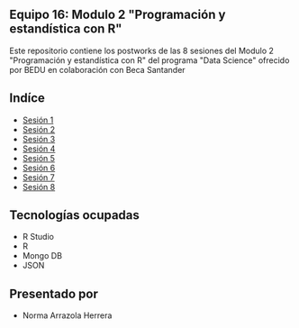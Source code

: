 
## Equipo 16: Modulo 2 "Programación y estandística con R" 
Este repositorio contiene los postworks de las 8 sesiones del Modulo 2 "Programación y estandística con R" del programa "Data Science" ofrecido por BEDU en colaboración con Beca Santander

## Indíce

- [Sesión 1](src/Sesion-01)
- [Sesión 2](src/Sesion-02)
- [Sesión 3](src/Sesion-03)
- [Sesión 4](src/Sesion-04)
- [Sesión 5](src/Sesion-05)
- [Sesión 6](src/Sesion-06)
- [Sesión 7](src/Sesion-07)
- [Sesión 8](src/Sesion-08)

## Tecnologías ocupadas
* R Studio 
* R
* Mongo DB
* JSON 

## Presentado por
- Norma Arrazola Herrera

